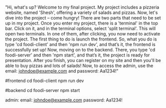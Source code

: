"Hi, what's up? Welcome to my final project. My project includes a pizzeria website, named 'Shesh', offering a variety of salads and pizzas. Now, let's dive into the project – come hungry! There are two parts that need to be set up in my project. Once you enter my project, there is a 'terminal' in the top bar. Click on it, and in the terminal options, select 'split terminal'. This will open two terminals. In one of them, after clicking, you now need to activate the project. The first thing to do is launch the frontend. So, what you do is type 'cd foodi-client' and then 'npm run dev', and that’s it, the frontend is successfully set up! Now, moving on to the backend. There, you type 'cd foodi-server' and then 'npm start', and that’s it, the project is ready for presentation. After you finish, you can register on my site and then you'll be able to buy pizzas and lots of salads! Now, to access the admin, use the email: johndoe@example.com and password: Aa1234!"

#frontend cd foodi-client npm run dev

#backend cd foodi-server npm start

admin: email: johndoe@example.com password: Aa1234!
